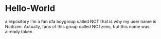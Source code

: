 # Hello-World
a repository 
I'm a fan ofa boygroup called NCT that is why my user name is Ncitizen. Actually, fans of this group called NCTzens, but this name was already taken.
